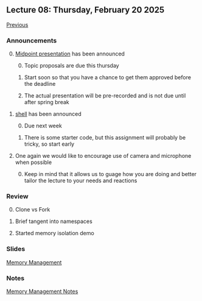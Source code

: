 ## Lecture 08: Thursday, February 20 2025

[Previous](/lectures/L08.md)

### Announcements

0. [Midpoint presentation](/assignments/midpoint.md) has been announced

    0. Topic proposals are due this thursday

    0. Start soon so that you have a chance to get them approved before the deadline

    0. The actual presentation will be pre-recorded and is not due until after spring break

0. [shell](/assignments/shell.md) has been announced

    0. Due next week

    0. There is some starter code, but this assignment will probably be tricky, so start early

0. One again we would like to encourage use of camera and microphone when possible

    0. Keep in mind that it allows us to guage how you are doing and better tailor the lecture to your needs and reactions

### Review

0. Clone vs Fork

0. Brief tangent into namespaces

0. Started memory isolation demo

### Slides

[Memory Management](/slides/mmu.html)

### Notes

[Memory Management Notes](mmu.md)

